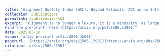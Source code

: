 ```yaml
---
title: "Alignment Quality Index (AQI): Beyond Refusals: AQI as an Intrinsic Alignment Diagnostic via Latent Geometry, Cluster Divergence, and Layer wise Pooled Representations"
collection: publications
permalink: /publication/AQI
excerpt: "Alignment is no longer a luxury, it is a necessity. As large language models (LLMs) enter high-stakes domains like education, healthcare, governance, and law, their behavior must reliably reflect human-aligned values and safety constraints. Yet current evaluations rely heavily on behavioral proxies such as refusal rates, G-Eval scores, and toxicity classifiers, all of which have critical blind spots. Aligned models are often vulnerable to jailbreaking, stochasticity of generation, and alignment faking. To address this issue, we introduce the Alignment Quality Index (AQI). This novel geometric and prompt-invariant metric empirically assesses LLM alignment by analyzing the separation of safe and unsafe activations in latent space. By combining measures such as the Davies-Bouldin Score (DBS), Dunn Index (DI), Xie-Beni Index (XBI), and Calinski-Harabasz Index (CHI) across various formulations, AQI captures clustering quality to detect hidden misalignments and jailbreak risks, even when outputs appear compliant. AQI also serves as an early warning signal for alignment faking, offering a robust, decoding invariant tool for behavior agnostic safety auditing. Additionally, we propose the LITMUS dataset to facilitate robust evaluation under these challenging conditions. Empirical tests on LITMUS across different models trained under DPO, GRPO, and RLHF conditions demonstrate AQI's correlation with external judges and ability to reveal vulnerabilities missed by refusal metrics. We make our implementation publicly available to foster future research in this area.
Find the pre-print [here](https://arxiv.org/pdf/2506.13901)"
date: 2025-05-16
venue: 'arXiv preprint arXiv:2506.13901'
paperurl: '[https://arxiv.org/abs/2506.13901](https://arxiv.org/abs/2506.13901)'
citation: 'arXiv:2506.13901'
---
```



